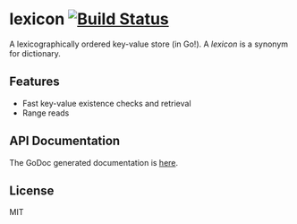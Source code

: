 # lexicon [![Build Status](https://drone.io/github.com/PreetamJinka/lexicon/status.png)](https://drone.io/github.com/PreetamJinka/lexicon/latest)
A lexicographically ordered key-value store (in Go!). A *lexicon* is a synonym for dictionary.

## Features
* Fast key-value existence checks and retrieval
* Range reads

## API Documentation

The GoDoc generated documentation is [here](http://godoc.org/github.com/PreetamJinka/lexicon).

## License
MIT
